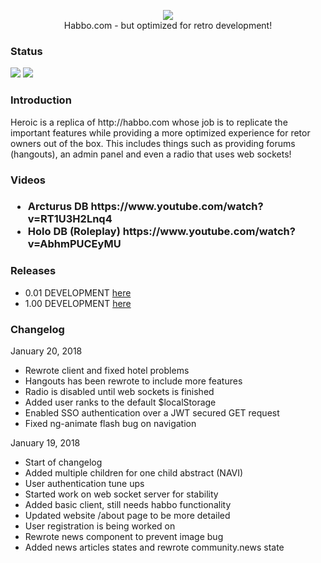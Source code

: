 <p align="center">
  <img src="https://i.imgur.com/iKiDgs0.png" />
  <br>
  Habbo.com - but optimized for retro development!
</p>

<h3>Status</h3>
<img src="https://img.shields.io/github/release/chrismpettyjohn/Heroic.svg">
<img src="https://img.shields.io/github/commits-since/chrismpettyjohn/Heroic/latest.svg">



<h3>Introduction</h3>
<p>Heroic is a replica of http://habbo.com whose job is to replicate the important features while providing a more optimized experience for retor owners out of the box.  This includes things such as 
providing forums (hangouts), an admin panel and even a radio that uses web sockets!</p>

<h3>Videos<h3>
<ul>
  <li>Arcturus DB https://www.youtube.com/watch?v=RT1U3H2Lnq4 </li>
  <li>Holo DB (Roleplay) https://www.youtube.com/watch?v=AbhmPUCEyMU </li>
 </ul>
 
 <h3>Releases</h3>
 <ul>
  <li>0.01 DEVELOPMENT  <a href="https://github.com/chrismpettyjohn/Heroic/releases/tag/0.1">here</a></li>
   <li>1.00 DEVELOPMENT  <a href="https://github.com/chrismpettyjohn/Heroic/releases/tag/1.00">here</a></li>
 </ul>

  <h3>Changelog</h3>
  <div ng-repeat="log in info.changelog" class="ng-scope">
                  <p class="ng-binding">January 20, 2018</p>
                  <ul>
                    <!-- ngRepeat: child in log.logs --><li ng-repeat="child in log.logs" class="ng-binding ng-scope">Rewrote client and fixed hotel problems</li><!-- end ngRepeat: child in log.logs --><li ng-repeat="child in log.logs" class="ng-binding ng-scope">Hangouts has been rewrote to include more features</li><!-- end ngRepeat: child in log.logs --><li ng-repeat="child in log.logs" class="ng-binding ng-scope">Radio is disabled until web sockets is finished</li><!-- end ngRepeat: child in log.logs --><li ng-repeat="child in log.logs" class="ng-binding ng-scope">Added user ranks to the default $localStorage</li><!-- end ngRepeat: child in log.logs --><li ng-repeat="child in log.logs" class="ng-binding ng-scope">Enabled SSO authentication over a JWT secured GET request</li><!-- end ngRepeat: child in log.logs --><li ng-repeat="child in log.logs" class="ng-binding ng-scope">Fixed ng-animate flash bug on navigation</li><!-- end ngRepeat: child in log.logs -->
                  </ul>
                </div>
    <div ng-repeat="log in info.changelog" class="ng-scope">
                  <p class="ng-binding">January 19, 2018</p>
                  <ul>
                    <!-- ngRepeat: child in log.logs --><li ng-repeat="child in log.logs" class="ng-binding ng-scope">Start of changelog</li><!-- end ngRepeat: child in log.logs --><li ng-repeat="child in log.logs" class="ng-binding ng-scope">Added multiple children for one child abstract (NAVI)</li><!-- end ngRepeat: child in log.logs --><li ng-repeat="child in log.logs" class="ng-binding ng-scope">User authentication tune ups</li><!-- end ngRepeat: child in log.logs --><li ng-repeat="child in log.logs" class="ng-binding ng-scope">Started work on web socket server for stability</li><!-- end ngRepeat: child in log.logs --><li ng-repeat="child in log.logs" class="ng-binding ng-scope">Added basic client, still needs habbo functionality</li><!-- end ngRepeat: child in log.logs --><li ng-repeat="child in log.logs" class="ng-binding ng-scope">Updated website /about page to be more detailed</li><!-- end ngRepeat: child in log.logs --><li ng-repeat="child in log.logs" class="ng-binding ng-scope">User registration is being worked on</li><!-- end ngRepeat: child in log.logs --><li ng-repeat="child in log.logs" class="ng-binding ng-scope">Rewrote news component to prevent image bug</li><!-- end ngRepeat: child in log.logs --><li ng-repeat="child in log.logs" class="ng-binding ng-scope">Added news articles states and rewrote community.news state</li><!-- end ngRepeat: child in log.logs -->
                  </ul>
                </div>

